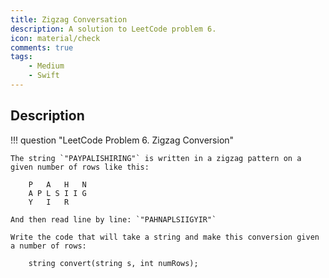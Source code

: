 ```yaml
---
title: Zigzag Conversation
description: A solution to LeetCode problem 6.
icon: material/check
comments: true
tags:
    - Medium
    - Swift
---
```


## Description

!!! question "LeetCode Problem 6. Zigzag Conversion"

    The string `"PAYPALISHIRING"` is written in a zigzag pattern on a given number of rows like this:

        P   A   H   N
        A P L S I I G
        Y   I   R

    And then read line by line: `"PAHNAPLSIIGYIR"`

    Write the code that will take a string and make this conversion given a number of rows:

        string convert(string s, int numRows);